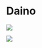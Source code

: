 # Daino

<a href="https://hits.seeyoufarm.com"><img src="https://hits.seeyoufarm.com/api/count/incr/badge.svg?url=https%3A%2F%2Fgithub.com%2Fworldwideinfluencepeople&count_bg=%2379C83D&title_bg=%23555555&icon=&icon_color=%23E7E7E7&title=hits&edge_flat=false"/></a>

<a href="https://velog.io/@wjdekdls3693" target="_blank"><img src="https://img.shields.io/badge/Velog-20c997?style=flat-square&logo=Vimeo&logoColor=white"/></a>
